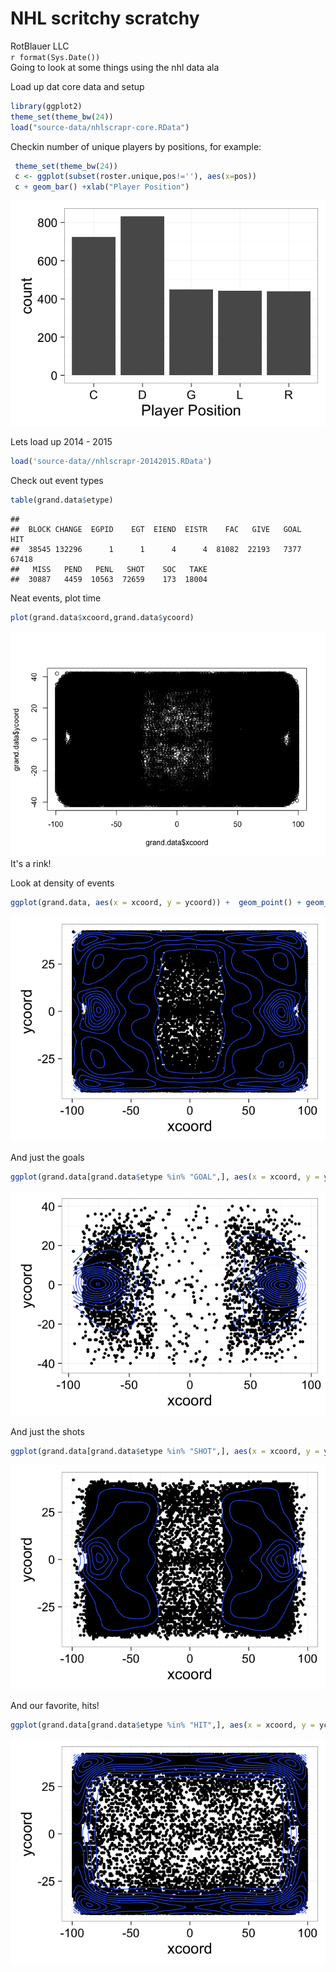 # NHL scritchy scratchy
RotBlauer LLC  
`r format(Sys.Date())`  
Going to look at some things using the nhl data ala 

Load up dat core data and setup

```r
library(ggplot2)
theme_set(theme_bw(24))
load("source-data/nhlscrapr-core.RData")
```

Checkin number of unique players by positions, for example:


```r
 theme_set(theme_bw(24))
 c <- ggplot(subset(roster.unique,pos!=''), aes(x=pos))
 c + geom_bar() +xlab("Player Position")
```

![](README_files/figure-html/numPos-1.png)<!-- -->


Lets load up 2014 - 2015

```r
load('source-data//nhlscrapr-20142015.RData')
```
Check out event types

```r
table(grand.data$etype)
```

```
## 
##  BLOCK CHANGE  EGPID    EGT  EIEND  EISTR    FAC   GIVE   GOAL    HIT 
##  38545 132296      1      1      4      4  81082  22193   7377  67418 
##   MISS   PEND   PENL   SHOT    SOC   TAKE 
##  30887   4459  10563  72659    173  18004
```

Neat events, plot time

```r
plot(grand.data$xcoord,grand.data$ycoord)
```

![](README_files/figure-html/p1-1.png)<!-- -->
It's a rink!

Look at density of events

```r
ggplot(grand.data, aes(x = xcoord, y = ycoord)) +  geom_point() + geom_density2d()
```

![](README_files/figure-html/events-1.png)<!-- -->

And just the goals

```r
ggplot(grand.data[grand.data$etype %in% "GOAL",], aes(x = xcoord, y = ycoord)) +  geom_point() + geom_density2d()
```

![](README_files/figure-html/goals-1.png)<!-- -->

And just the shots

```r
ggplot(grand.data[grand.data$etype %in% "SHOT",], aes(x = xcoord, y = ycoord)) +  geom_point() + geom_density2d()
```

![](README_files/figure-html/shots-1.png)<!-- -->

And our favorite, hits!

```r
ggplot(grand.data[grand.data$etype %in% "HIT",], aes(x = xcoord, y = ycoord)) +  geom_point() + geom_density2d()
```

![](README_files/figure-html/hits-1.png)<!-- -->
